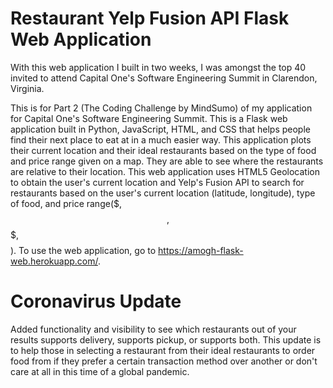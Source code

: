 # Restaurant Yelp Fusion API Flask Web Application
With this web application I built in two weeks, I was amongst the top 40 invited to attend 
Capital One's Software Engineering Summit in Clarendon, Virginia.

This is for Part 2 (The Coding Challenge by MindSumo) of my application for Capital One's Software 
Engineering Summit. This is a Flask web application built in Python, JavaScript, HTML, and CSS
that helps people find their next place to eat at in a much easier way. This application plots their
current location and their ideal restaurants based on the type of food and price range given on a map. 
They are able to see where the restaurants are relative to their location. This web application uses 
HTML5 Geolocation to obtain the user's current location and Yelp's Fusion API to search for restaurants 
based on the user's current location (latitude, longitude), type of food, and price range($, $$, $$$, $$$$). 
To use the web application, go to https://amogh-flask-web.herokuapp.com/.

# Coronavirus Update
Added functionality and visibility to see which restaurants out of your results supports delivery, 
supports pickup, or supports both. This update is to help those in selecting a restaurant from their
ideal restaurants to order food from if they prefer a certain transaction method over another or 
don't care at all in this time of a global pandemic.
